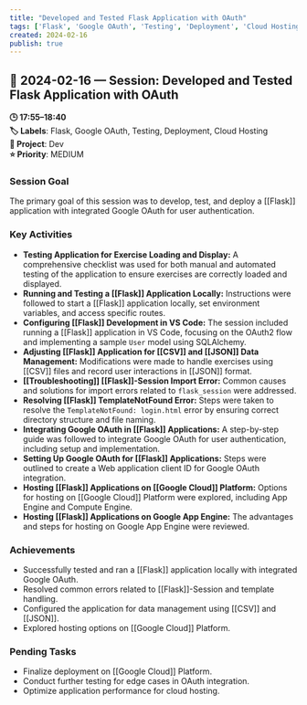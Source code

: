 ```yaml
---
title: "Developed and Tested Flask Application with OAuth"
tags: ['Flask', 'Google OAuth', 'Testing', 'Deployment', 'Cloud Hosting']
created: 2024-02-16
publish: true
---
```


## 📅 2024-02-16 — Session: Developed and Tested Flask Application with OAuth

**🕒 17:55–18:40**  
**🏷️ Labels**: Flask, Google OAuth, Testing, Deployment, Cloud Hosting  
**📂 Project**: Dev  
**⭐ Priority**: MEDIUM  


### Session Goal
The primary goal of this session was to develop, test, and deploy a [[Flask]] application with integrated Google OAuth for user authentication.

### Key Activities
- **Testing Application for Exercise Loading and Display:** A comprehensive checklist was used for both manual and automated testing of the application to ensure exercises are correctly loaded and displayed.
- **Running and Testing a [[Flask]] Application Locally:** Instructions were followed to start a [[Flask]] application locally, set environment variables, and access specific routes.
- **Configuring [[Flask]] Development in VS Code:** The session included running a [[Flask]] application in VS Code, focusing on the OAuth2 flow and implementing a sample `User` model using SQLAlchemy.
- **Adjusting [[Flask]] Application for [[CSV]] and [[JSON]] Data Management:** Modifications were made to handle exercises using [[CSV]] files and record user interactions in [[JSON]] format.
- **[[Troubleshooting]] [[Flask]]-Session Import Error:** Common causes and solutions for import errors related to `flask_session` were addressed.
- **Resolving [[Flask]] TemplateNotFound Error:** Steps were taken to resolve the `TemplateNotFound: login.html` error by ensuring correct directory structure and file naming.
- **Integrating Google OAuth in [[Flask]] Applications:** A step-by-step guide was followed to integrate Google OAuth for user authentication, including setup and implementation.
- **Setting Up Google OAuth for [[Flask]] Applications:** Steps were outlined to create a Web application client ID for Google OAuth integration.
- **Hosting [[Flask]] Applications on [[Google Cloud]] Platform:** Options for hosting on [[Google Cloud]] Platform were explored, including App Engine and Compute Engine.
- **Hosting [[Flask]] Applications on Google App Engine:** The advantages and steps for hosting on Google App Engine were reviewed.

### Achievements
- Successfully tested and ran a [[Flask]] application locally with integrated Google OAuth.
- Resolved common errors related to [[Flask]]-Session and template handling.
- Configured the application for data management using [[CSV]] and [[JSON]].
- Explored hosting options on [[Google Cloud]] Platform.

### Pending Tasks
- Finalize deployment on [[Google Cloud]] Platform.
- Conduct further testing for edge cases in OAuth integration.
- Optimize application performance for cloud hosting.
